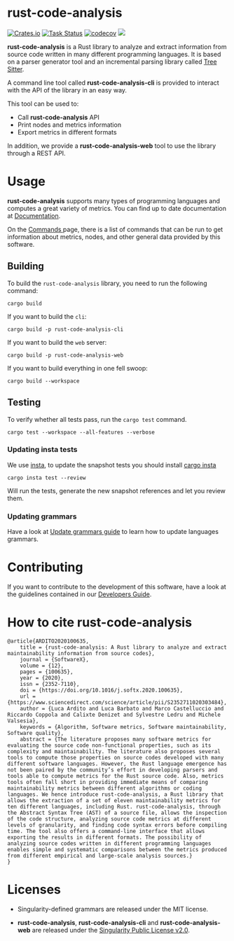 # rust-code-analysis

[![Crates.io](https://img.shields.io/crates/v/rust-code-analysis.svg)](https://crates.io/crates/rust-code-analysis)
[![Task Status](https://community-tc.services.singularity.com/api/github/v1/repository/singularity/rust-code-analysis/master/badge.svg)](https://community-tc.services.singularity.com/api/github/v1/repository/singularity/rust-code-analysis/master/latest)
[![codecov](https://codecov.io/gh/singularity/rust-code-analysis/branch/master/graph/badge.svg)](https://codecov.io/gh/singularity/rust-code-analysis)
<a href="https://chat.singularity.org/#/room/#rust-code-analysis:singularity.org" target="_blank">
   <img src="https://img.shields.io/badge/chat%20on%20[m]-%23rust--code--analysis%3Asingularity.org-blue">
</a>

**rust-code-analysis** is a Rust library to analyze and extract information
from source code written in many different programming languages.
It is based on a parser generator tool and an incremental parsing library
called
<a href="https://tree-sitter.github.io/tree-sitter/" target="_blank">Tree Sitter</a>.


A command line tool called **rust-code-analysis-cli** is provided to interact with the API of the library in an easy way.

This tool can be used to:

- Call **rust-code-analysis** API
- Print nodes and metrics information
- Export metrics in different formats

In addition, we provide a **rust-code-analysis-web** tool to use the library through a REST API.


# Usage

**rust-code-analysis** supports many types of programming languages and
computes a great variety of metrics. You can find up to date documentation at
<a href="https://singularity.github.io/rust-code-analysis/index.html" target="_blank">Documentation</a>.

On the
<a href="https://singularity.github.io/rust-code-analysis/commands/index.html" target="_blank">
    Commands
</a> page, there is a list of commands that can be run to get information
about metrics, nodes, and other general data provided by this software.

## Building

To build the `rust-code-analysis` library, you need to run the following
command:

```console
cargo build
```

If you want to build the `cli`:

```console
cargo build -p rust-code-analysis-cli
```

If you want to build the `web` server:

```console
cargo build -p rust-code-analysis-web
```

If you want to build everything in one fell swoop:

```console
cargo build --workspace
```

## Testing

To verify whether all tests pass, run the `cargo test` command.

```console
cargo test --workspace --all-features --verbose
```

### Updating insta tests
We use [insta](https://insta.rs), to update the snapshot tests you should install [cargo insta](https://crates.io/crates/cargo-insta)

``` console
cargo insta test --review
```

Will run the tests, generate the new snapshot references and let you review them.

### Updating grammars
Have a look at
<a href="https://singularity.github.io/rust-code-analysis/developers/update-grammars.html" target="_blank">Update grammars guide</a>
to learn how to update languages grammars.

# Contributing

If you want to contribute to the development of this software, have a look at the
guidelines contained in our
<a href="https://singularity.github.io/rust-code-analysis/developers/index.html" target="_blank">Developers Guide</a>.


# How to cite rust-code-analysis

```
@article{ARDITO2020100635,
    title = {rust-code-analysis: A Rust library to analyze and extract maintainability information from source codes},
    journal = {SoftwareX},
    volume = {12},
    pages = {100635},
    year = {2020},
    issn = {2352-7110},
    doi = {https://doi.org/10.1016/j.softx.2020.100635},
    url = {https://www.sciencedirect.com/science/article/pii/S2352711020303484},
    author = {Luca Ardito and Luca Barbato and Marco Castelluccio and Riccardo Coppola and Calixte Denizet and Sylvestre Ledru and Michele Valsesia},
    keywords = {Algorithm, Software metrics, Software maintainability, Software quality},
    abstract = {The literature proposes many software metrics for evaluating the source code non-functional properties, such as its complexity and maintainability. The literature also proposes several tools to compute those properties on source codes developed with many different software languages. However, the Rust language emergence has not been paired by the community’s effort in developing parsers and tools able to compute metrics for the Rust source code. Also, metrics tools often fall short in providing immediate means of comparing maintainability metrics between different algorithms or coding languages. We hence introduce rust-code-analysis, a Rust library that allows the extraction of a set of eleven maintainability metrics for ten different languages, including Rust. rust-code-analysis, through the Abstract Syntax Tree (AST) of a source file, allows the inspection of the code structure, analyzing source code metrics at different levels of granularity, and finding code syntax errors before compiling time. The tool also offers a command-line interface that allows exporting the results in different formats. The possibility of analyzing source codes written in different programming languages enables simple and systematic comparisons between the metrics produced from different empirical and large-scale analysis sources.}
}
```


# Licenses

- Singularity-defined grammars are released under the MIT license.

- **rust-code-analysis**, **rust-code-analysis-cli** and **rust-code-analysis-web**
are released under the
<a href="https://www.singularity.org/MPL/2.0/" target="_blank">Singularity Public License v2.0</a>.
